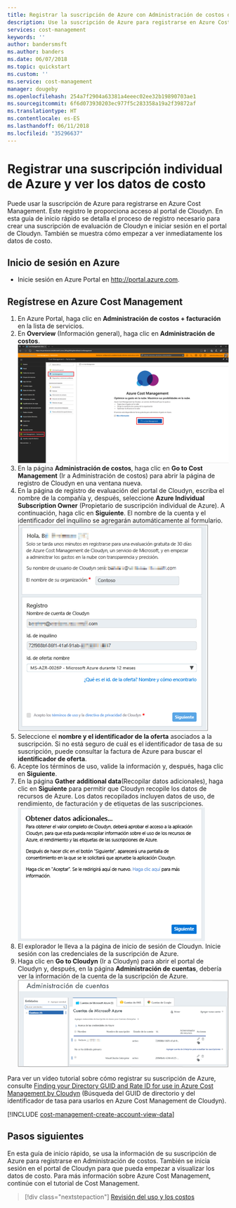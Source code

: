 ```yaml
---
title: Registrar la suscripción de Azure con Administración de costos de Azure | Microsoft Docs
description: Use la suscripción de Azure para registrarse en Azure Cost Management.
services: cost-management
keywords: ''
author: bandersmsft
ms.author: banders
ms.date: 06/07/2018
ms.topic: quickstart
ms.custom: ''
ms.service: cost-management
manager: dougeby
ms.openlocfilehash: 254a7f2904a63381a4eeec02ee32b19890703ae1
ms.sourcegitcommit: 6f6d073930203ec977f5c283358a19a2f39872af
ms.translationtype: HT
ms.contentlocale: es-ES
ms.lasthandoff: 06/11/2018
ms.locfileid: "35296637"
---
```

# <a name="register-an-individual-azure-subscription-and-view-cost-data"></a>Registrar una suscripción individual de Azure y ver los datos de costo

Puede usar la suscripción de Azure para registrarse en Azure Cost Management. Este registro le proporciona acceso al portal de Cloudyn. En esta guía de inicio rápido se detalla el proceso de registro necesario para crear una suscripción de evaluación de Cloudyn e iniciar sesión en el portal de Cloudyn. También se muestra cómo empezar a ver inmediatamente los datos de costo.

## <a name="sign-in-to-azure"></a>Inicio de sesión en Azure

- Inicie sesión en Azure Portal en http://portal.azure.com.

## <a name="register-with-azure-cost-management"></a>Regístrese en Azure Cost Management

1. En Azure Portal, haga clic en **Administración de costos + facturación** en la lista de servicios.
2. En **Overview** (Información general), haga clic en **Administración de costos**.  
    ![Página Administración de costos](./media/quick-register-azure-sub/cost-mgt-billing-service.png)
3. En la página **Administración de costos**, haga clic en **Go to Cost Management** (Ir a Administración de costos) para abrir la página de registro de Cloudyn en una ventana nueva.
4. En la página de registro de evaluación del portal de Cloudyn, escriba el nombre de la compañía y, después, seleccione **Azure Individual Subscription Owner** (Propietario de suscripción individual de Azure). A continuación, haga clic en **Siguiente**. El nombre de la cuenta y el identificador del inquilino se agregarán automáticamente al formulario.  
    ![registro de prueba](./media/quick-register-azure-sub/trial-reg-ind.png)
5. Seleccione el **nombre y el identificador de la oferta** asociados a la suscripción. Si no está seguro de cuál es el identificador de tasa de su suscripción, puede consultar la factura de Azure para buscar el **identificador de oferta**.
6. Acepte los términos de uso, valide la información y, después, haga clic en **Siguiente**.
7. En la página **Gather additional data**(Recopilar datos adicionales), haga clic en **Siguiente** para permitir que Cloudyn recopile los datos de recursos de Azure. Los datos recopilados incluyen datos de uso, de rendimiento, de facturación y de etiquetas de las suscripciones.  
    ![recopilar datos adicionales](./media/quick-register-azure-sub/gather-additional.png)
8. El explorador le lleva a la página de inicio de sesión de Cloudyn. Inicie sesión con las credenciales de la suscripción de Azure.
9. Haga clic en **Go to Cloudyn** (Ir a Cloudyn) para abrir el portal de Cloudyn y, después, en la página **Administración de cuentas**, debería ver la información de la cuenta de la suscripción de Azure.  
    ![Administración de cuentas](./media/quick-register-azure-sub/accounts-mgt.png)

Para ver un vídeo tutorial sobre cómo registrar su suscripción de Azure, consulte [Finding your Directory GUID and Rate ID for use in Azure Cost Management by Cloudyn](https://youtu.be/PaRjnyaNGMI) (Búsqueda del GUID de directorio y del identificador de tasa para usarlos en Azure Cost Management de Cloudyn).

[!INCLUDE [cost-management-create-account-view-data](../../includes/cost-management-create-account-view-data.md)]

## <a name="next-steps"></a>Pasos siguientes

En esta guía de inicio rápido, se usa la información de su suscripción de Azure para registrarse en Administración de costos. También se inicia sesión en el portal de Cloudyn para que pueda empezar a visualizar los datos de costo. Para más información sobre Azure Cost Management, continúe con el tutorial de Cost Management.

> [!div class="nextstepaction"]
> [Revisión del uso y los costos](./tutorial-review-usage.md)
